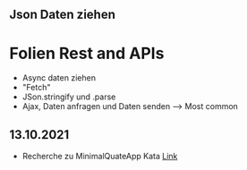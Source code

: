 ## Json Daten ziehen

# Folien Rest and APIs
- Async daten ziehen
- "Fetch"
- JSon.stringify und .parse
- Ajax, Daten anfragen und Daten senden --> Most common

## 13.10.2021
- Recherche zu MinimalQuateApp Kata [Link](https://www.html.de/threads/einbinden-externer-live-daten.59622/)
